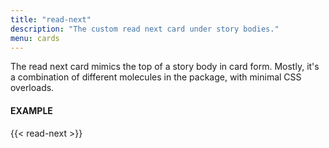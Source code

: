 ```yaml
---
title: "read-next"
description: "The custom read next card under story bodies."
menu: cards
---
```


The read next card mimics the top of a story body in card form. Mostly, it's a combination of different molecules in the package, with minimal CSS overloads.

#### EXAMPLE
<div class="example">
{{< read-next >}}
</div>
